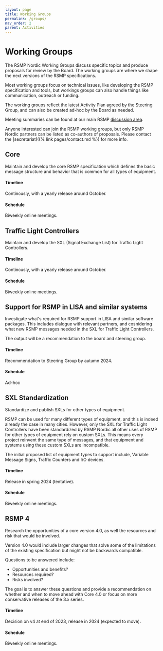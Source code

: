 ```yaml
---
layout: page
title: Working Groups
permalink: /groups/
nav_order: 2
parent: Activities
---
```


# Working Groups
The RSMP Nordic Working Groups discuss specific topics and produce proposals for review by the Board. The working groups are where we shape the next versions of the RSMP specifications.

Most working groups focus on technical issues, like developing the RSMP specification and tools, but workings groups can also handle things like communication, outreach or funding.

The working groups reflect the latest Activity Plan agreed by the Steering Group, and can also be created ad-hoc by the Board as needed.

Meeting summaries can be found at our main RSMP [discussion area](https://github.com/orgs/rsmp-nordic/discussions/categories/working-groups).

Anyone interested can join the RSMP working groups, but only RSMP Nordic partners can be listed as co-authors of proposals. Please contact the [secretariat]({% link pages/contact.md %}) for more info.


## Core
Maintain and develop the core RSMP specification which defines the basic message structure and behavior that is common for all types of equipment.

#### Timeline
Continously, with a yearly release around October.

#### Schedule
Biweekly online meetings.


## Traffic Light Controllers
Maintain and develop the SXL (Signal Exchange List) for Traffic Light Controllers.

#### Timeline
Continously, with a yearly release around October.

#### Schedule
Biweekly online meetings.


## Support for RSMP in LISA and similar systems
Investigate what's required for RSMP support in LISA and similar software packages. This includes dialogue with relevant partners, and cosnidering what new RSMP messages needed in the SXL for Traffic Light Controllers.

The output will be a recommendation to the board and steering group.

#### Timeline
Recommendation to Steering Group by autumn 2024.

#### Schedule
Ad-hoc


## SXL Standardization
Standardize and publish SXLs for other types of equipment.

RSMP can be used for many different types of equipment, and this is indeed already the case in many cities. However, only the SXL for Traffic Light Controllers have been standardized by RSMP Nordic all other uses of RSMP for other types of equipment rely on custom SXLs. This means every project reinvent the same type of messages, and that equipment and systems using these custom SXLs are incompatible.

The initial proposed list of equipment types to support include, Variable Message Signs, Traffic Counters and I/O devices.

#### Timeline
Release in spring 2024 (tentative).

#### Schedule
Biweekly online meetings.


## RSMP 4
Research the opportunities of a core version 4.0, as well the resources and risk that would be involved.

Version 4.0 would include larger changes that solve some of the limitations of the existing specification but might not be backwards compatible.

Questions to be answered include:

-	Opportunities and benefits?
-	Resources required?
-	Risks involved?

The goal is to answer these questions and provide a recommendation on whether and when to move ahead with Core 4.0 or focus on more conservative releases of the 3.x series.

#### Timeline
Decision on v4 at end of 2023, release in 2024 (expected to move).

#### Schedule
Biweekly online meetings.
